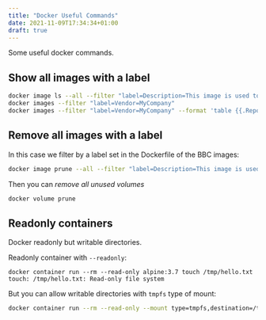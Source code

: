 ```yaml
---
title: "Docker Useful Commands"
date: 2021-11-09T17:34:34+01:00
draft: true
---
```


Some useful docker commands.

## Show all images with a label

```sh
docker image ls --all --filter "label=Description=This image is used to run my side project called ABC"
docker images --filter "label=Vendor=MyCompany"
docker images --filter "label=Vendor=MyCompany" --format 'table {{.Repository}}\t{{.Tag}}\t{{.ID}}\t{{.CreatedAt}}\t{{.Size}}'
```



## Remove all images with a label

In this case we filter by a label set in the Dockerfile of the BBC images:

```sh
docker image prune --all --filter "label=Description=This image is used to run my side project called ABC"
```

Then you can *remove all unused volumes*

```sh
docker volume prune
```


## Readonly containers

Docker readonly but writable directories.

Readonly container with `--readonly`:

```shell
docker container run --rm --read-only alpine:3.7 touch /tmp/hello.txt
touch: /tmp/hello.txt: Read-only file system
```

But you can allow writable directories with `tmpfs` type of mount:

```sh
docker container run --rm --read-only --mount type=tmpfs,destination=/tmp --mount type=tmpfs,destination=/run alpine:3.7 touch /tmp/hello.txt /run/bye.txt
```

